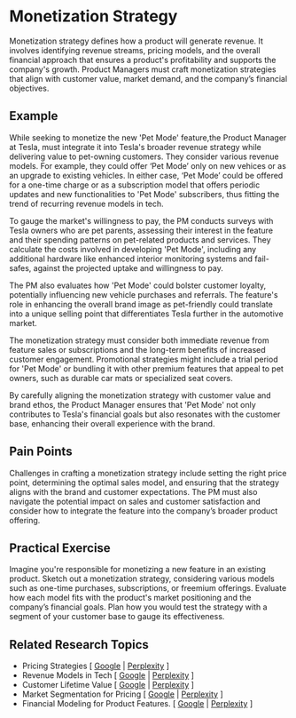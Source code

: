 # Monetization Strategy

Monetization strategy defines how a product will generate revenue. It involves identifying revenue streams, pricing models, and the overall financial approach that ensures a product's profitability and supports the company's growth. Product Managers must craft monetization strategies that align with customer value, market demand, and the company’s financial objectives.

## Example

While seeking to monetize the new 'Pet Mode' feature,the Product Manager at Tesla, must integrate it into Tesla's broader revenue strategy while delivering value to pet-owning customers. They consider various revenue models. For example, they could offer ‘Pet Mode’ only on new vehices or as an upgrade to existing vehicles. In either case, ‘Pet Mode’ could be offered for a one-time charge or as a subscription model that offers periodic updates and new functionalities to 'Pet Mode' subscribers, thus fitting the trend of recurring revenue models in tech.

To gauge the market's willingness to pay, the PM conducts surveys with Tesla owners who are pet parents, assessing their interest in the feature and their spending patterns on pet-related products and services. They calculate the costs involved in developing 'Pet Mode', including any additional hardware like enhanced interior monitoring systems and fail-safes, against the projected uptake and willingness to pay.

The PM also evaluates how 'Pet Mode' could bolster customer loyalty, potentially influencing new vehicle purchases and referrals. The feature's role in enhancing the overall brand image as pet-friendly could translate into a unique selling point that differentiates Tesla further in the automotive market.

The monetization strategy must consider both immediate revenue from feature sales or subscriptions and the long-term benefits of increased customer engagement. Promotional strategies might include a trial period for 'Pet Mode' or bundling it with other premium features that appeal to pet owners, such as durable car mats or specialized seat covers.

By carefully aligning the monetization strategy with customer value and brand ethos, the Product Manager ensures that 'Pet Mode' not only contributes to Tesla's financial goals but also resonates with the customer base, enhancing their overall experience with the brand.

## Pain Points

Challenges in crafting a monetization strategy include setting the right price point, determining the optimal sales model, and ensuring that the strategy aligns with the brand and customer expectations. The PM must also navigate the potential impact on sales and customer satisfaction and consider how to integrate the feature into the company’s broader product offering.

## Practical Exercise

Imagine you're responsible for monetizing a new feature in an existing product. Sketch out a monetization strategy, considering various models such as one-time purchases, subscriptions, or freemium offerings. Evaluate how each model fits with the product's market positioning and the company’s financial goals. Plan how you would test the strategy with a segment of your customer base to gauge its effectiveness.

## Related Research Topics

* Pricing Strategies \[ [Google](https://www.google.com/search?q=Pricing%20Strategies%20in%20product%20management) | [Perplexity](https://www.perplexity.ai/?q=Pricing%20Strategies%20in%20product%20management) ]
* Revenue Models in Tech \[ [Google](https://www.google.com/search?q=Revenue%20Models%20in%20Tech%20in%20product%20management) | [Perplexity](https://www.perplexity.ai/?q=Revenue%20Models%20in%20Tech%20in%20product%20management) ]
* Customer Lifetime Value \[ [Google](https://www.google.com/search?q=Customer%20Lifetime%20Value%20in%20product%20management) | [Perplexity](https://www.perplexity.ai/?q=Customer%20Lifetime%20Value%20in%20product%20management) ]
* Market Segmentation for Pricing \[ [Google](https://www.google.com/search?q=Market%20Segmentation%20for%20Pricing%20in%20product%20management) | [Perplexity](https://www.perplexity.ai/?q=Market%20Segmentation%20for%20Pricing%20in%20product%20management) ]
* Financial Modeling for Product Features. \[ [Google](https://www.google.com/search?q=Financial%20Modeling%20for%20Product%20Features.%20in%20product%20management) | [Perplexity](https://www.perplexity.ai/?q=Financial%20Modeling%20for%20Product%20Features.%20in%20product%20management) ]

